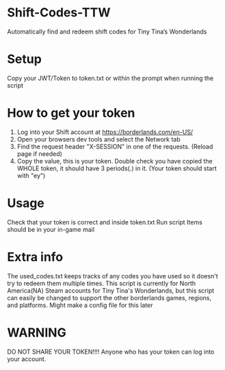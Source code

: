 # Shift-Codes-TTW
Automatically find and redeem shift codes for Tiny Tina’s Wonderlands

# Setup
Copy your JWT/Token to token.txt or within the prompt when running the script

# How to get your token
1. Log into your Shift account at https://borderlands.com/en-US/
2. Open your browsers dev tools and select the Network tab
3. Find the request header "X-SESSION" in one of the requests. (Reload page if needed)
4. Copy the value, this is your token. Double check you have copied the WHOLE token, it should have 3 periods(.) in it. (Your token should start with "ey")

# Usage
Check that your token is correct and inside token.txt
Run script
Items should be in your in-game mail

# Extra info
The used_codes.txt keeps tracks of any codes you have used so it doesn't try to redeem them multiple times.
This script is currently for North America(NA) Steam accounts for Tiny Tina's Wonderlands, but this script can easily be changed to support the other borderlands games,
regions, and platforms. Might make a config file for this later

# WARNING
DO NOT SHARE YOUR TOKEN!!!! Anyone who has your token can log into your account.
